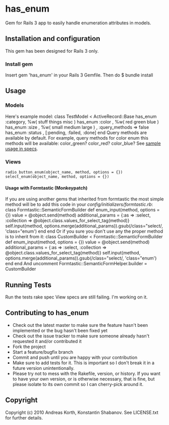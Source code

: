 # has_enum

Gem for Rails 3 app to easily handle enumeration attributes in models.

## Installation and configuration

This gem has been designed for Rails 3 only.

### Install gem

Insert
    gem 'has_enum'
in your Rails 3 Gemfile. Then do
    $ bundle install

## Usage
### Models
Here's example model:
    class TestModel < ActiveRecord::Base
      has_enum :category, %w( stuff things misc )
      has_enum :color   , %w( red green blue )
      has_enum :size    , %w( small medium large )   , :query_methods => false
      has_enum :status  , [:pending, :failed, :done]
    end
Query methods are available by default. For example, query methods for color enum this methods will be available:
      color_green?
      color_red?
      color_blue?
See [sample usage in specs](https://github.com/openteam/has_enum/blob/master/spec/has_enum_spec.rb).

### Views
    radio_button_enum(object_name, method, options = {})
    select_enum(object_name, method, options = {})
#### Usage with Formtastic (Monkeypatch)
If you are using another gems that inherited from formtastic the most simple method will be to add this code
in your *config/initializers/formtastic.rb*:
    class Formtastic::SemanticFormBuilder
      def enum_input(method, options = {})
        value = @object.send(method)
        additional_params = {:as => :select, :collection => @object.class.values_for_select_tag(method)}
        self.input(method, options.merge(additional_params)).gsub(/class="select/, 'class="enum')
      end
    end
Or if you sure you don't use any the proper method is to inherit from it:
    class CustomBuilder < Formtastic::SemanticFormBuilder
      def enum_input(method, options = {})
        value = @object.send(method)
        additional_params = {:as => :select, :collection => @object.class.values_for_select_tag(method)}
        self.input(method, options.merge(additional_params)).gsub(/class="select/, 'class="enum')
      end
    end
And uncomment
    Formtastic::SemanticFormHelper.builder = CustomBuilder

## Running Tests

Run the tests
    rake spec
View specs are still failing. I'm working on it.

## Contributing to has_enum
 
* Check out the latest master to make sure the feature hasn't been implemented or the bug hasn't been fixed yet
* Check out the issue tracker to make sure someone already hasn't requested it and/or contributed it
* Fork the project
* Start a feature/bugfix branch
* Commit and push until you are happy with your contribution
* Make sure to add tests for it. This is important so I don't break it in a future version unintentionally.
* Please try not to mess with the Rakefile, version, or history. If you want to have your own version, or is otherwise necessary, that is fine, but please isolate to its own commit so I can cherry-pick around it.

## Copyright

Copyright (c) 2010 Andreas Korth, Konstantin Shabanov. See LICENSE.txt for
further details.
